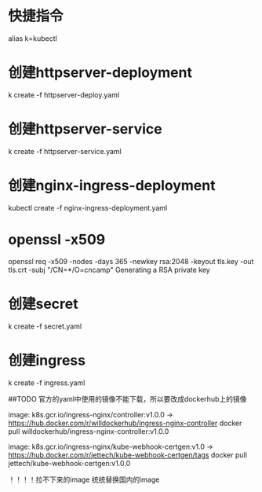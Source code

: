 # 快捷指令
alias k=kubectl

# 创建httpserver-deployment
k create -f httpserver-deploy.yaml

# 创建httpserver-service
k create -f httpserver-service.yaml

# 创建nginx-ingress-deployment
kubectl create -f nginx-ingress-deployment.yaml

# openssl -x509
openssl req -x509 -nodes -days 365 -newkey rsa:2048 -keyout tls.key -out tls.crt -subj "/CN=*/O=cncamp"
Generating a RSA private key

# 创建secret
k create -f secret.yaml

# 创建ingress
k create -f ingress.yaml

##TODO
官方的yaml中使用的镜像不能下载，所以要改成dockerhub上的镜像

image: k8s.gcr.io/ingress-nginx/controller:v1.0.0  -> https://hub.docker.com/r/willdockerhub/ingress-nginx-controller
docker pull willdockerhub/ingress-nginx-controller:v1.0.0
    
image: k8s.gcr.io/ingress-nginx/kube-webhook-certgen:v1.0 -> https://hub.docker.com/r/jettech/kube-webhook-certgen/tags
docker pull jettech/kube-webhook-certgen:v1.0.0  

！！！！拉不下来的image 统统替换国内的image 
